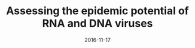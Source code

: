 ---
title: "Assessing the epidemic potential of RNA and DNA viruses"
authors:
- Mark Woolhouse
- lbrierley
- Chris McCaffery
- Sam Lycett

date: "2016-11-17"
doi: "10.3201/eid2212.160123"

# Publication type.
# Accepts a single type but formatted as a YAML list (for Hugo requirements).
# Enter a publication type from the CSL standard.
publication_types: ["article-journal"]

# Publication name and optional abbreviated publication name.
publication: "*Emerging Infectious Diseases*, 22(12): 2037-2044"
publication_short: ""

featured: false

links:
- name: Full text
  url: https://wwwnc.cdc.gov/eid/article/22/12/16-0123_article
url_code: ''
url_dataset: ''
url_poster: ''
url_project: ''
url_slides: ''
url_source: ''
url_video: ''


# Associated Projects (optional).
#   Associate this publication with one or more of your projects.
#   Simply enter your project's folder or file name without extension.
#   E.g. `internal-project` references `content/project/internal-project/index.md`.
#   Otherwise, set `projects: []`.
projects: []
---